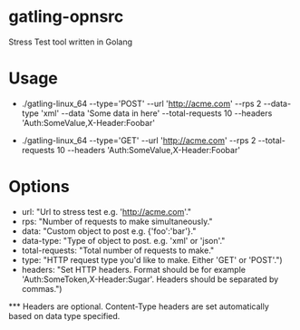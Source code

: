 # gatling-opnsrc
Stress Test tool written in Golang

Usage
========================================

- ./gatling-linux_64 --type='POST' --url 'http://acme.com' --rps 2 --data-type 'xml' --data '<xmlObject>Some data in here</xmlObject>' --total-requests 10 --headers 'Auth:SomeValue,X-Header:Foobar'


- ./gatling-linux_64 --type='GET' --url 'http://acme.com' --rps 2 --total-requests 10 --headers 'Auth:SomeValue,X-Header:Foobar'


Options
=======================================

- url:              "Url to stress test e.g. 'http://acme.com'."
- rps:              "Number of requests to make simultaneously."
- data:             "Custom object to post e.g. {'foo':'bar'}."
- data-type:        "Type of object to post. e.g. 'xml' or 'json'."
- total-requests:   "Total number of requests to make."
- type:             "HTTP request type you'd like to make. Either 'GET' or 'POST'.")
- headers:          "Set HTTP headers. Format should be for example 'Auth:SomeToken,X-Header:Sugar'.
                        Headers should be separated by commas.")


*** Headers are optional. Content-Type headers are set automatically based on data type specified.